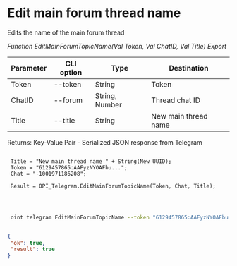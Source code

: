﻿---
sidebar_position: 9
---

# Edit main forum thread name
 Edits the name of the main forum thread


*Function EditMainForumTopicName(Val Token, Val ChatID, Val Title) Export*

 | Parameter | CLI option | Type | Destination |
 |-|-|-|-|
 | Token | --token | String | Token |
 | ChatID | --forum | String, Number | Thread chat ID |
 | Title | --title | String | New main thread name |

 
 Returns: Key-Value Pair - Serialized JSON response from Telegram

```bsl title="Code example"
	
 Title = "New main thread name " + String(New UUID);
 Token = "6129457865:AAFyzNYOAFbu...";
 Chat = "-1001971186208"; 
 
 Result = OPI_Telegram.EditMainForumTopicName(Token, Chat, Title);

	
```

```sh title="CLI command example"
 
 oint telegram EditMainForumTopicName --token "6129457865:AAFyzNYOAFbu..." --forum %forum% --title %title%

```


```json title="Result"

{
 "ok": true,
 "result": true
}

```
